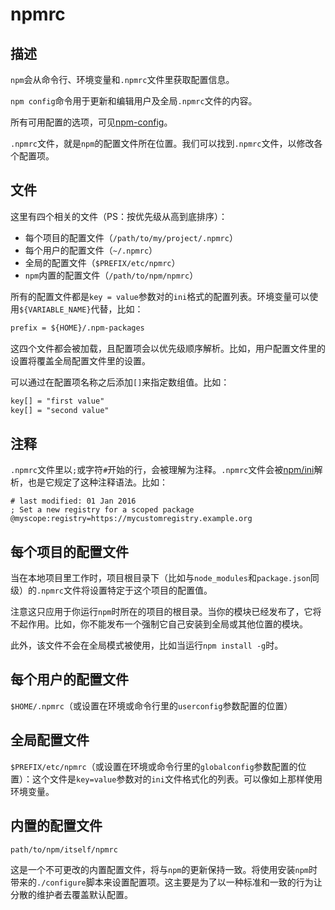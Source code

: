 # npmrc

## 描述

`npm`会从命令行、环境变量和`.npmrc`文件里获取配置信息。

`npm config`命令用于更新和编辑用户及全局`.npmrc`文件的内容。

所有可用配置的选项，可见[npm-config](./npm-config.md)。

`.npmrc`文件，就是`npm`的配置文件所在位置。我们可以找到`.npmrc`文件，以修改各个配置项。

## 文件

这里有四个相关的文件（PS：按优先级从高到底排序）：

- 每个项目的配置文件（`/path/to/my/project/.npmrc`）
- 每个用户的配置文件（`~/.npmrc`）
- 全局的配置文件（`$PREFIX/etc/npmrc`）
- `npm`内置的配置文件（`/path/to/npm/npmrc`）

所有的配置文件都是`key = value`参数对的`ini`格式的配置列表。环境变量可以使用`${VARIABLE_NAME}`代替，比如：

```txt
prefix = ${HOME}/.npm-packages
```

这四个文件都会被加载，且配置项会以优先级顺序解析。比如，用户配置文件里的设置将覆盖全局配置文件里的设置。

可以通过在配置项名称之后添加`[]`来指定数组值。比如：

```txt
key[] = "first value"
key[] = "second value"
```

## 注释

`.npmrc`文件里以`;`或字符`#`开始的行，会被理解为注释。`.npmrc`文件会被[npm/ini](https://github.com/npm/ini)解析，也是它规定了这种注释语法。比如：

```
# last modified: 01 Jan 2016
; Set a new registry for a scoped package
@myscope:registry=https://mycustomregistry.example.org
```

## 每个项目的配置文件

当在本地项目里工作时，项目根目录下（比如与`node_modules`和`package.json`同级）的`.npmrc`文件将设置特定于这个项目的配置值。

注意这只应用于你运行`npm`时所在的项目的根目录。当你的模块已经发布了，它将不起作用。比如，你不能发布一个强制它自己安装到全局或其他位置的模块。

此外，该文件不会在全局模式被使用，比如当运行`npm install -g`时。

## 每个用户的配置文件

`$HOME/.npmrc`（或设置在环境或命令行里的`userconfig`参数配置的位置）

## 全局配置文件

`$PREFIX/etc/npmrc`（或设置在环境或命令行里的`globalconfig`参数配置的位置）：这个文件是`key=value`参数对的`ini`文件格式化的列表。可以像如上那样使用环境变量。

## 内置的配置文件

`path/to/npm/itself/npmrc`

这是一个不可更改的内置配置文件，将与`npm`的更新保持一致。将使用安装`npm`时带来的`./configure`脚本来设置配置项。这主要是为了以一种标准和一致的行为让分散的维护者去覆盖默认配置。

